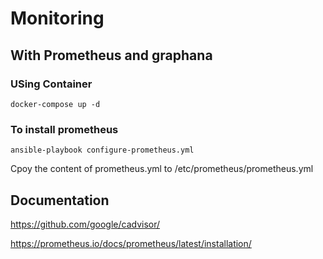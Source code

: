# Monitoring

## With Prometheus and graphana

### USing Container 

```
docker-compose up -d
```

### To install prometheus
```
ansible-playbook configure-prometheus.yml
```

Cpoy the content of prometheus.yml to /etc/prometheus/prometheus.yml

## Documentation

https://github.com/google/cadvisor/

https://prometheus.io/docs/prometheus/latest/installation/